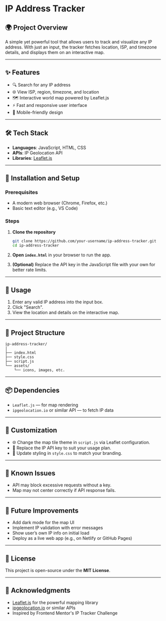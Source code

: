 # **IP Address Tracker**



## 🌍 Project Overview

A simple yet powerful tool that allows users to track and visualize any IP address. With just an input, the tracker fetches location, ISP, and timezone details, and displays them on an interactive map.

---

## ✨ Features

- 🔍 Search for any IP address
- 🌐 View ISP, region, timezone, and location
- 🗺️ Interactive world map powered by Leaflet.js
- ⚡ Fast and responsive user interface
- 📱 Mobile-friendly design

---

## 🛠️ Tech Stack

- **Languages**: JavaScript, HTML, CSS  
- **APIs**: IP Geolocation API  
- **Libraries**: [Leaflet.js](https://leafletjs.com/)

---

## 🚀 Installation and Setup

### Prerequisites

- A modern web browser (Chrome, Firefox, etc.)
- Basic text editor (e.g., VS Code)

### Steps

1. **Clone the repository**  
   ```bash
   git clone https://github.com/your-username/ip-address-tracker.git
   cd ip-address-tracker

2. **Open `index.html`** in your browser to run the app.

3. **(Optional)** Replace the API key in the JavaScript file with your own for better rate limits.

---

## 📌 Usage

1. Enter any valid IP address into the input box.
2. Click "Search".
3. View the location and details on the interactive map.

---

## 📁 Project Structure

```
ip-address-tracker/
│
├── index.html
├── style.css
├── script.js
└── assets/
    └── icons, images, etc.
```

---

## 📦 Dependencies

* `Leaflet.js` — for map rendering
* `ipgeolocation.io` or similar API — to fetch IP data

---

## 🧩 Customization

* 🌐 Change the map tile theme in `script.js` via Leaflet configuration.
* 🔑 Replace the IP API key to suit your usage plan.
* 🎨 Update styling in `style.css` to match your branding.

---

## 🐞 Known Issues

* API may block excessive requests without a key.
* Map may not center correctly if API response fails.

---

## 🚧 Future Improvements

* Add dark mode for the map UI
* Implement IP validation with error messages
* Show user’s own IP info on initial load
* Deploy as a live web app (e.g., on Netlify or GitHub Pages)

---

## 📄 License

This project is open-source under the **MIT License**.

---

## 🙌 Acknowledgments

* [Leaflet.js](https://leafletjs.com/) for the powerful mapping library
* [ipgeolocation.io](https://ipgeolocation.io/) or similar APIs
* Inspired by Frontend Mentor's IP Tracker Challenge
